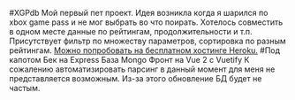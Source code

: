 #XGPdb
Мой первый пет проект. Идея возникла когда я шарился по xbox game pass и не мог выбрать во что поирать. Хотелось совместить в одном месте данные по рейтингам, продолжительности и т.п. Присутствует фильтр по множеству параметров, сортировка по разным рейтингам.
[Можно попробовать на бесплатном хостинге Heroku.](https://xgpdb.herokuapp.com/)
#Под капотом
Бек на Express
База Mongo
Фронт на Vue 2 с Vuetify
К сожалению автоматизировать парсинг в данный момент для меня не представляется возможным. Из-за этого обновление БД будет не частым.
